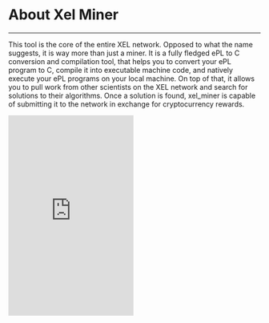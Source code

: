 <!-- TITLE: Xel Miner About -->
<!-- SUBTITLE: A quick summary of Xel Miner About -->

# About Xel Miner
-----

This tool is the core of the entire XEL network. Opposed to what the name suggests, it is way more than just a miner. It is a fully fledged ePL to C conversion and compilation tool, that helps you to convert your ePL program to C, compile it into executable machine code, and natively execute your ePL programs on your local machine. On top of that, it allows you to pull work from other scientists on the XEL network and search for solutions to their algorithms. Once a solution is found, xel_miner is capable of submitting it to the network in exchange for cryptocurrency rewards.

<iframe src="https://streamable.com/s/3p6pr/vyzzxt" width="250" height="400" frameborder="0" allowfullscreen></iframe>